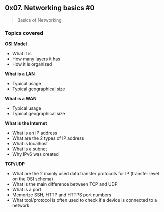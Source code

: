 ## 0x07. Networking basics #0

> Basics of Networking

### Topics covered

**OSI Model**

- What it is
- How many layers it has
- How it is organized

**What is a LAN**

- Typical usage
- Typical geographical size

**What is a WAN**

- Typical usage
- Typical geographical size

**What is the Internet**

- What is an IP address
- What are the 2 types of IP address
- What is localhost
- What is a subnet
- Why IPv6 was created

**TCP/UDP**

- What are the 2 mainly used data transfer protocols for IP (transfer level on the OSI schema)
- What is the main difference between TCP and UDP
- What is a port
- Memorize SSH, HTTP and HTTPS port numbers
- What tool/protocol is often used to check if a device is connected to a network
